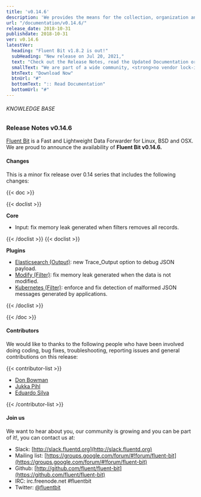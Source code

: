 ```yaml
---
title: 'v0.14.6'
description: 'We provides the means for the collection, organization and computerized retrieval of knowledgeand Lightweight Data Forwarder for Linux, BSD and OSX. We are proud to announce the availability of Fluent Bit v0.14.6.'
url: "/documentation/v0.14.6/"
release_date: 2018-10-31
publishdate: 2018-10-31
ver: v0.14.6
latestVer:
  heading: "Fluent Bit v1.8.2 is out!"
  subHeading: "New release on Jul 20, 2021,"
  text: "Check out the Release Notes, read the Updated Documentation or jump directly to the Downloads Section."
  smallText: "We are part of a wide community, <strong>no vendor lock-in.</strong>"
  btnText: "Download Now"
  btnUrl: "#"
  bottomText: ":: Read Documentation"
  bottomUrl: "#"
---
```



###### KNOWLEDGE BASE

### Release Notes v0.14.6

[Fluent Bit](https://fluentbit.io/) is a Fast and Lightweight Data Forwarder for Linux, BSD and OSX. We are proud to announce the availability of **Fluent Bit v0.14.6.**

#### Changes

This is a minor fix release over 0.14 series that includes the following changes:

{{< doc >}}

{{< doclist >}}

**Core**

* Input: fix memory leak generated when filters removes all records.

{{< /doclist >}}
{{< doclist >}}

**Plugins**

* [Elasticsearch (Output)](https://docs.fluentbit.io/manual/output/elasticsearch): new Trace_Output option to debug JSON payload.
* [Modify (Filter)](https://docs.fluentbit.io/manual/filter/modify): fix memory leak generated when the data is not modified.
* [Kubernetes (Filter)](https://docs.fluentbit.io/manual/filter/kubernetes): enforce and fix detection of malformed JSON messages generated by applications.

{{< /doclist >}}

{{< /doc >}}

#### Contributors

We would like to thanks to the following people who have been involved doing coding, bug fixes, troubleshooting, reporting issues and general contributions on this release:

{{< contributor-list >}}

* [Don Bowman](https://github.com/donbowman)
* [Jukka Pihl](https://github.com/bluebike)
* [Eduardo Silva](https://github.com/edsiper)

{{< /contributor-list >}}

#### Join us

We want to hear about you, our community is growing and you can be part of it!, you can contact us at:

* Slack: [http://slack.fluentd.org](http://slack.fluentd.org)
* Mailing list: [https://groups.google.com/forum/#!forum/fluent-bit](https://groups.google.com/forum/#!forum/fluent-bit)
* Github: [http://github.com/fluent/fluent-bit](https://github.com/fluent/fluent-bit)
* IRC: irc.freenode.net #fluentbit
* Twitter: [@fluentbit](https://twitter.com/fluentbit)